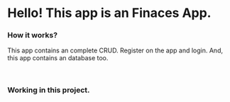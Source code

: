 <h1> Hello! This app is an Finaces App.</h1>
<h3> How it works?</h3>

<p> This app contains an complete CRUD. Register on the app and login. And, this app contains an database too. </p>
<br/>
<h3> Working in this project. </h3>
